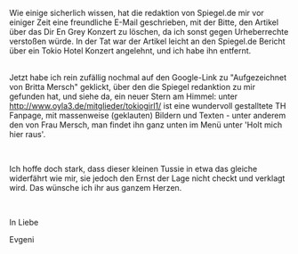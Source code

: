 <html><body><p>Wie einige sicherlich wissen, hat die redaktion von Spiegel.de mir vor einiger Zeit eine freundliche E-Mail geschrieben, mit der Bitte, den Artikel über das Dir En Grey Konzert zu löschen, da ich sonst gegen Urheberrechte verstoßen würde. In der Tat war der Artikel leicht an den Spiegel.de Bericht über ein Tokio Hotel Konzert angelehnt, und ich habe ihn entfernt.<br>

<br>

Jetzt habe ich rein zufällig nochmal auf den Google-Link zu "Aufgezeichnet von Britta Mersch" geklickt, über den die Spiegel redanktion zu mir gefunden hat, und siehe da, ein neuer Stern am Himmel: unter <a href="http://www.oyla3.de/mitglieder/tokiogirl1/">http://www.oyla3.de/mitglieder/tokiogirl1/</a> ist eine wundervoll gestalltete TH Fanpage, mit massenweise (geklauten) Bildern und Texten - unter anderem den von Frau Mersch, man findet ihn ganz unten im Menü unter 'Holt mich hier raus'.<br>

<br>

Ich hoffe doch stark, dass dieser kleinen Tussie in etwa das gleiche widerfährt wie mir, sie jedoch den Ernst der Lage nicht checkt und verklagt wird. Das wünsche ich ihr aus ganzem Herzen.<br>

<br>

In Liebe<br>

Evgeni</p></body></html>